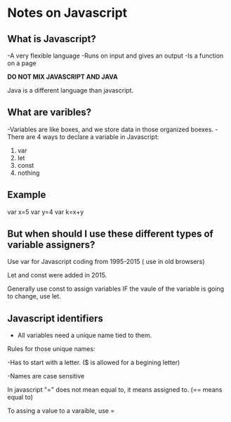 # Notes on Javascript

## What is Javascript?

-A very flexible language
-Runs on input and gives an output
-Is a function on a page

**DO NOT MIX JAVASCRIPT AND JAVA**

Java is a different language than javascript.

## What are varibles?

-Variables are like boxes, and we store data in those organized boexes.
-There are 4 ways to declare a variable in Javascript:

1. var
2. let
3. const
4. nothing

## Example

var x=5
var y=4
var k=x+y

## But when should I use these different types of variable assigners?

Use var for Javascript coding from 1995-2015 ( use in old browsers)

Let and const were added in 2015.

Generally use const to assign variables
 IF the vaule of the variable is going to change, use let.
 
## Javascript identifiers

- All variables need a unique name tied to them.

Rules for those unique names:

-Has to start with a letter. ($ is allowed for a begining letter)

-Names are case sensitive

In javascript "=" does not mean equal to, it means assigned to. (== means equal to)

To assing a value to a varaible, use =
